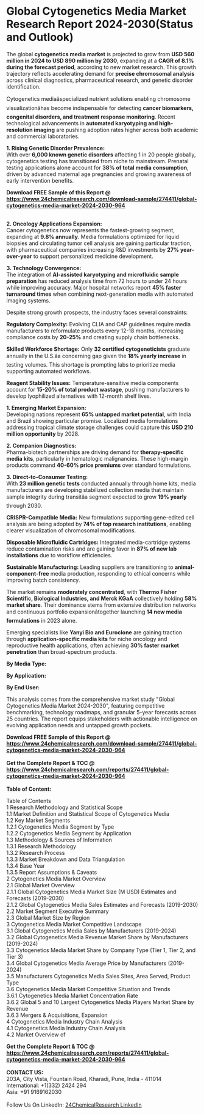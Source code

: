 <h1>Global Cytogenetics Media Market Research Report 2024-2030(Status and Outlook)</h1><p>The global <strong>cytogenetics media market</strong> is projected to grow from <strong>USD 560 million in 2024 to USD 890 million by 2030</strong>, expanding at a <strong>CAGR of 8.1% during the forecast period</strong>, according to new market research. This growth trajectory reflects accelerating demand for <strong>precise chromosomal analysis</strong> across clinical diagnostics, pharmaceutical research, and genetic disorder identification.</p><p>Cytogenetics mediaâspecialized nutrient solutions enabling chromosome visualizationâhas become indispensable for detecting <strong>cancer biomarkers, congenital disorders, and treatment response monitoring</strong>. Recent technological advancements in <strong>automated karyotyping and high-resolution imaging</strong> are pushing adoption rates higher across both academic and commercial laboratories.</p><p><strong>1. Rising Genetic Disorder Prevalence:</strong><br>
With over <strong>6,000 known genetic disorders</strong> affecting 1 in 20 people globally, cytogenetics testing has transitioned from niche to mainstream. Prenatal testing applications alone account for <strong>38% of total media consumption</strong>, driven by advanced maternal age pregnancies and growing awareness of early intervention benefits.</p><div><b>Download FREE Sample of this Report @ 
            <a href="https://www.24chemicalresearch.com/download-sample/274411/global-cytogenetics-media-market-2024-2030-964">
            https://www.24chemicalresearch.com/download-sample/274411/global-cytogenetics-media-market-2024-2030-964</a></b></div><br><p><strong>2. Oncology Applications Expansion:</strong><br>
Cancer cytogenetics now represents the fastest-growing segment, expanding at <strong>9.8% annually</strong>. Media formulations optimized for liquid biopsies and circulating tumor cell analysis are gaining particular traction, with pharmaceutical companies increasing R&amp;D investments by <strong>27% year-over-year</strong> to support personalized medicine development.</p><p><strong>3. Technology Convergence:</strong><br>
The integration of <strong>AI-assisted karyotyping and microfluidic sample preparation</strong> has reduced analysis time from 72 hours to under 24 hours while improving accuracy. Major hospital networks report <strong>45% faster turnaround times</strong> when combining next-generation media with automated imaging systems.</p><p>Despite strong growth prospects, the industry faces several constraints:</p><p><strong>Regulatory Complexity:</strong> Evolving CLIA and CAP guidelines require media manufacturers to reformulate products every 12-18 months, increasing compliance costs by <strong>20-25%</strong> and creating supply chain bottlenecks.</p><p><strong>Skilled Workforce Shortage:</strong> Only <strong>32 certified cytogeneticists</strong> graduate annually in the U.S.âa concerning gap given the <strong>18% yearly increase</strong> in testing volumes. This shortage is prompting labs to prioritize media supporting automated workflows.</p><p><strong>Reagent Stability Issues:</strong> Temperature-sensitive media components account for <strong>15-20% of total product wastage</strong>, pushing manufacturers to develop lyophilized alternatives with 12-month shelf lives.</p><p><strong>1. Emerging Market Expansion:</strong><br>
Developing nations represent <strong>65% untapped market potential</strong>, with India and Brazil showing particular promise. Localized media formulations addressing tropical climate storage challenges could capture this <strong>USD 210 million opportunity</strong> by 2028.</p><p><strong>2. Companion Diagnostics:</strong><br>
Pharma-biotech partnerships are driving demand for <strong>therapy-specific media kits</strong>, particularly in hematologic malignancies. These high-margin products command <strong>40-60% price premiums</strong> over standard formulations.</p><p><strong>3. Direct-to-Consumer Testing:</strong><br>
With <strong>23 million genetic tests</strong> conducted annually through home kits, media manufacturers are developing stabilized collection media that maintain sample integrity during transitâa segment expected to grow <strong>19% yearly</strong> through 2030.</p><p><strong>CRISPR-Compatible Media:</strong> New formulations supporting gene-edited cell analysis are being adopted by <strong>74% of top research institutions</strong>, enabling clearer visualization of chromosomal modifications.</p><p><strong>Disposable Microfluidic Cartridges:</strong> Integrated media-cartridge systems reduce contamination risks and are gaining favor in <strong>87% of new lab installations</strong> due to workflow efficiencies.</p><p><strong>Sustainable Manufacturing:</strong> Leading suppliers are transitioning to <strong>animal-component-free</strong> media production, responding to ethical concerns while improving batch consistency.</p><p>The market remains <strong>moderately concentrated</strong>, with <strong>Thermo Fisher Scientific, Biological Industries, and Merck KGaA</strong> collectively holding <strong>58% market share</strong>. Their dominance stems from extensive distribution networks and continuous portfolio expansionâtogether launching <strong>14 new media formulations</strong> in 2023 alone.</p><p>Emerging specialists like <strong>Yanyi Bio and Euroclone</strong> are gaining traction through <strong>application-specific media kits</strong> for niche oncology and reproductive health applications, often achieving <strong>30% faster market penetration</strong> than broad-spectrum products.</p><p><strong>By Media Type:</strong></p><p><strong>By Application:</strong></p><p><strong>By End User:</strong></p><p>This analysis comes from the comprehensive market study "Global Cytogenetics Media Market 2024-2030", featuring competitive benchmarking, technology roadmaps, and granular 5-year forecasts across 25 countries. The report equips stakeholders with actionable intelligence on evolving application needs and untapped growth pockets.</p><div><b>Download FREE Sample of this Report @ 
            <a href="https://www.24chemicalresearch.com/download-sample/274411/global-cytogenetics-media-market-2024-2030-964">
            https://www.24chemicalresearch.com/download-sample/274411/global-cytogenetics-media-market-2024-2030-964</a></b></div><br><div><b>Get the Complete Report & TOC @ 
            <a href="https://www.24chemicalresearch.com/reports/274411/global-cytogenetics-media-market-2024-2030-964">
            https://www.24chemicalresearch.com/reports/274411/global-cytogenetics-media-market-2024-2030-964</a></b></div><br>
            <b>Table of Content:</b><p>Table of Contents<br />
1 Research Methodology and Statistical Scope<br />
1.1 Market Definition and Statistical Scope of Cytogenetics Media<br />
1.2 Key Market Segments<br />
1.2.1 Cytogenetics Media Segment by Type<br />
1.2.2 Cytogenetics Media Segment by Application<br />
1.3 Methodology & Sources of Information<br />
1.3.1 Research Methodology<br />
1.3.2 Research Process<br />
1.3.3 Market Breakdown and Data Triangulation<br />
1.3.4 Base Year<br />
1.3.5 Report Assumptions & Caveats<br />
2 Cytogenetics Media Market Overview<br />
2.1 Global Market Overview<br />
2.1.1 Global Cytogenetics Media Market Size (M USD) Estimates and Forecasts (2019-2030)<br />
2.1.2 Global Cytogenetics Media Sales Estimates and Forecasts (2019-2030)<br />
2.2 Market Segment Executive Summary<br />
2.3 Global Market Size by Region<br />
3 Cytogenetics Media Market Competitive Landscape<br />
3.1 Global Cytogenetics Media Sales by Manufacturers (2019-2024)<br />
3.2 Global Cytogenetics Media Revenue Market Share by Manufacturers (2019-2024)<br />
3.3 Cytogenetics Media Market Share by Company Type (Tier 1, Tier 2, and Tier 3)<br />
3.4 Global Cytogenetics Media Average Price by Manufacturers (2019-2024)<br />
3.5 Manufacturers Cytogenetics Media Sales Sites, Area Served, Product Type<br />
3.6 Cytogenetics Media Market Competitive Situation and Trends<br />
3.6.1 Cytogenetics Media Market Concentration Rate<br />
3.6.2 Global 5 and 10 Largest Cytogenetics Media Players Market Share by Revenue<br />
3.6.3 Mergers & Acquisitions, Expansion<br />
4 Cytogenetics Media Industry Chain Analysis<br />
4.1 Cytogenetics Media Industry Chain Analysis<br />
4.2 Market Overview of</p><div><b>Get the Complete Report & TOC @ 
            <a href="https://www.24chemicalresearch.com/reports/274411/global-cytogenetics-media-market-2024-2030-964">
            https://www.24chemicalresearch.com/reports/274411/global-cytogenetics-media-market-2024-2030-964</a></b></div><br><b>CONTACT US:</b><br>
            203A, City Vista, Fountain Road, Kharadi, Pune, India - 411014<br>
            International: +1(332) 2424 294<br>
            Asia: +91 9169162030 <br><br>
            Follow Us On LinkedIn: <a href="https://www.linkedin.com/company/24chemicalresearch/">24ChemicalResearch LinkedIn</a>